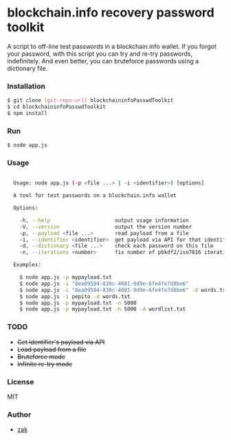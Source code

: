 # blockchain.info recovery password toolkit

A script to off-line test passwords in a blockchain.info wallet.
If you forgot your password, with this script you can try and re-try passwords, indefinitely.
And even better, you can bruteforce passwords using a dictionary file.


### Installation

```sh
$ git clone [git-repo-url] blockchaininfoPasswdToolkit
$ cd blockchaininfoPasswdToolkit
$ npm install
```

### Run

```sh
$ node app.js
```

### Usage

```sh

  Usage: node app.js (-p <file ...> | -i <identifier>) [options]

  A tool for test passwords on a blockchain.info wallet

  Options:

    -h, --help                     output usage information
    -V, --version                  output the version number
    -p, --payload <file ...>       read payload from a file
    -i, --identifier <identifier>  get payload via API for that identifier
    -d, --dictionary <file ...>    check each password on this file
    -n, --iterations <number>      fix number of pbkdf2/iso7816 iterations. By Default check 1 to 20 and 5000

  Examples:

    $ node app.js -p mypayload.txt
    $ node app.js -i "8ea09594-830c-4681-9d9e-6fe4fe7d8be6"
    $ node app.js -i "8ea09594-830c-4681-9d9e-6fe4fe7d8be6" -d words.txt
    $ node app.js -i pepito -d words.txt
    $ node app.js -p mypayload.txt -n 5000
    $ node app.js -p mypayload.txt -n 5000 -d wordlist.txt

```

### TODO
  - ~~Get identifier's payload via API~~
  - ~~Load payload from a file~~
  - ~~Bruteforce mode~~
  - ~~Infinite re-try mode~~
  

### License

MIT

### Author

- [zak](https://github.com/koalazak) 
